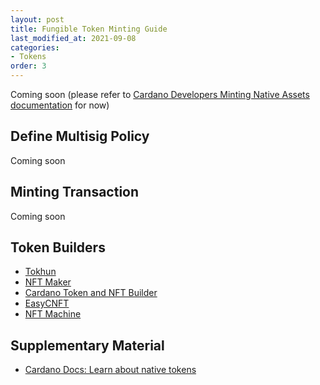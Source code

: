 ```yaml
---
layout: post
title: Fungible Token Minting Guide
last_modified_at: 2021-09-08
categories:
- Tokens
order: 3
---
```


Coming soon (please refer to [Cardano Developers Minting Native Assets documentation](https://developers.cardano.org/docs/native-tokens/minting) for now)

## Define Multisig Policy
Coming soon

## Minting Transaction
Coming soon

## Token Builders
- [Tokhun](https://tokhun.io/account/assets/mint-nft)
- [NFT Maker](https://www.nft-maker.io/)
- [Cardano Token and NFT Builder](https://cardano-native-token.com/)
- [EasyCNFT](https://easycnft.art/en)
- [NFT Machine](https://nft-machine.com/)

## Supplementary Material
- [Cardano Docs: Learn about native tokens](https://docs.cardano.org/native-tokens/learn)

